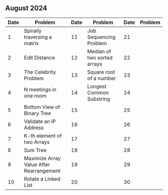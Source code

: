 ## August 2024

| Date | Problem                                  | Date | Problem                     | Date | Problem |
| ---- | ---------------------------------------- | ---- | --------------------------- | ---- | ------- |
| 1    | Spirally traversing a matrix             | 11   | Job Sequencing Problem      | 21   |         |
| 2    | Edit Distance                            | 12   | Median of two sorted arrays | 22   |         |
| 3    | The Celebrity Problem                    | 13   | Square root of a number     | 23   |         |
| 4    | N meetings in one room                   | 14   | Longest Common Substring    | 24   |         |
| 5    | Bottom View of Binary Tree               | 15   |                             | 25   |         |
| 6    | Validate an IP Address                   | 16   |                             | 26   |         |
| 7    | K-th element of two Arrays               | 17   |                             | 27   |         |
| 8    | Sum Tree                                 | 18   |                             | 28   |         |
| 9    | Maximize Array Value After Rearrangement | 19   |                             | 29   |         |
| 10   | Rotate a Linked List                     | 20   |                             | 30   |         |
